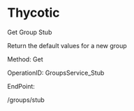 #     Thycotic


Get Group Stub

Return the default values for a new group

Method: Get

OperationID: GroupsService_Stub

EndPoint:

/groups/stub
